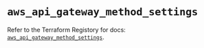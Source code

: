 # `aws_api_gateway_method_settings`

Refer to the Terraform Registory for docs: [`aws_api_gateway_method_settings`](https://registry.terraform.io/providers/hashicorp/aws/5.17.0/docs/resources/api_gateway_method_settings).
